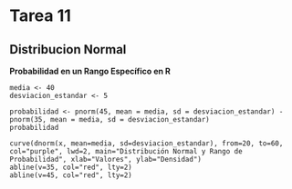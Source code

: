 # Tarea 11
## Distribucion Normal
**Probabilidad en un Rango Específico en R**
````
media <- 40
desviacion_estandar <- 5

probabilidad <- pnorm(45, mean = media, sd = desviacion_estandar) - pnorm(35, mean = media, sd = desviacion_estandar)
probabilidad

curve(dnorm(x, mean=media, sd=desviacion_estandar), from=20, to=60, col="purple", lwd=2, main="Distribución Normal y Rango de Probabilidad", xlab="Valores", ylab="Densidad")
abline(v=35, col="red", lty=2)
abline(v=45, col="red", lty=2)

````
